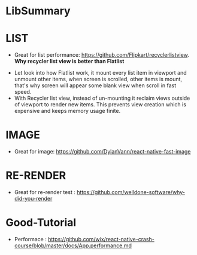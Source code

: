 # LibSummary

# LIST
  - Great for list performance: https://github.com/Flipkart/recyclerlistview. <br/>
  **Why recycler list view is better than Flatlist**
  * Let look into how Flatlist work, it mount every list item in viewport and unmount other items, when screen is scrolled, other items is mount, that's why screen will appear some blank view when scroll in fast speed. 
  * With Recycler list view, instead of un-mounting it reclaim views outside of viewport to render new items. This prevents view creation which is expensive and keeps memory usage finite.

# IMAGE
  - Great for image: https://github.com/DylanVann/react-native-fast-image

# RE-RENDER
- Great for re-render test : https://github.com/welldone-software/why-did-you-render

# Good-Tutorial
- Performace : https://github.com/wix/react-native-crash-course/blob/master/docs/App.performance.md
